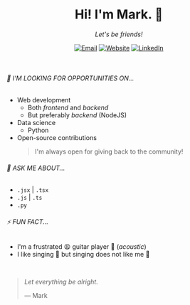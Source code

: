 <h1  align="center">     Hi! I'm Mark. 🐽      </h1>
<p   align="center"><em> Let's be friends! </em></p>
<div align="center">

<!--   <a href="https://mark-p0.github.io/"                > 🌐 Website  </a> -->
<!-- • <a href="mailto:mj.poso18@gmail.com"                > 📫 Email    </a> -->
<!-- • <a href="https://www.linkedin.com/in/poso-markjohn/"> 🤝🏼 LinkedIn </a> -->

[![Email](https://img.shields.io/badge/Gmail-D14836?style=for-the-badge&logo=gmail&logoColor=white)](mailto:mj.poso18@gmail.com)
[![Website](https://img.shields.io/badge/-Pages-black?style=for-the-badge&logo=github)](https://mark-p0.github.io/)
[![LinkedIn](https://img.shields.io/badge/LinkedIn-0077B5?style=for-the-badge&logo=linkedin&logoColor=white)](https://www.linkedin.com/in/poso-markjohn/)

<!-- [![]()]() -->

</div>

&nbsp;

###### 🌱 I'M LOOKING FOR OPPORTUNITIES ON...

- Web development
  - Both _frontend_ and _backend_
  - But preferably _backend_ (NodeJS)
- Data science
  - Python
- Open-source contributions
  > I'm always open for giving back to the community!

###### 💬 ASK ME ABOUT...

- `.jsx` | `.tsx`
- `.js` | `.ts`
- `.py`

###### ⚡ FUN FACT...

- I'm a frustrated 😫 guitar player 🎸 (_acoustic_)
- I like singing 🎤 but singing does not like me 🥲

&nbsp;

> _Let everything be alright._
>
> ― Mark

<!--
**mark-P0/mark-p0** is a ✨ _special_ ✨ repository because its `README.md` (this file) appears on your GitHub profile.

Here are some ideas to get you started:

- 🔭 I’m currently working on ...
- 🌱 I’m currently learning ...
- 👯 I’m looking to collaborate on ...
- 🤔 I’m looking for help with ...
- 💬 Ask me about ...
- 📫 How to reach me: ...
- 😄 Pronouns: ...
- ⚡ Fun fact: ...
-->
